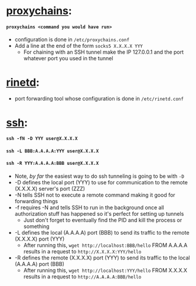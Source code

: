 # [proxychains](https://web.archive.org/web/20191115232017/https://www.linuxbabe.com/desktop-linux/how-to-use-proxychains-to-redirect-your-traffic-through-proxy-server):
#### `proxychains <command you would have run>`
  * configuration is done in `/etc/proxychains.conf`
  * Add a line at the end of the form `socks5 X.X.X.X YYY`
    * For chaining with an SSH tunnel make the IP 127.0.0.1 and the port whatever port you used in the tunnel
  
# [rinetd](https://web.archive.org/web/20191202033419/http://man.docs.sk/8/rinetd.html):
  * port forwarding tool whose configuration is done in `/etc/rinetd.conf`


# [ssh](https://linux.die.net/man/1/ssh):
#### `ssh -fN -D YYY user@X.X.X.X`
#### `ssh -L BBB:A.A.A.A:YYY user@X.X.X.X`
#### `ssh -R YYY:A.A.A.A:BBB user@X.X.X.X`
  * Note, *by far* the easiest way to do ssh tunneling is going to be with `-D`
  * -D defines the local port (YYY) to use for communication to the remote (X.X.X.X) server's port (ZZZ)
  * -N tells SSH not to execute a remote command making it good for forwarding things
  * -f requires -N and tells SSH to run in the background once all authorization stuff has happened so it's perfect for setting up tunnels
    * Just don't forget to eventually find the PID and kill the process or something
  * -L defines the local (A.A.A.A) port (BBB) to send its traffic to the remote (X.X.X.X) port (YYY)
    * After running this, `wget http://localhost:BBB/hello` FROM A.A.A.A results in a request to `http://X.X.X.X:YYY/hello`
  * -R defines the remote (X.X.X.X) port (YYY) to send its traffic to the local (A.A.A.A) port (BBB)
    * After running this, `wget http://localhost:YYY/hello` FROM X.X.X.X results in a request to `http://A.A.A.A:BBB/hello`


